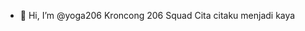 - 👋 Hi, I’m @yoga206
  Kroncong 206 Squad
  Cita citaku menjadi kaya
<!---
yoga206/yoga206 is a ✨ special ✨ repository because its `README.md` (this file) appears on your GitHub profile.
You can click the Preview link to take a look at your changes.
--->
